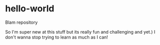 # hello-world
Blam repository


So I'm super new at this stuff but its really fun and challenging and yet.) 
I don't wanna stop trying to learn as much as I can!
